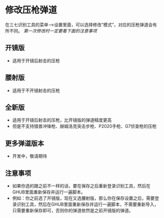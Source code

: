 # 修改压枪弹道
在三七识别工具的菜单——>设置里面，可以选择修改“模式”，对应的压枪弹道会有所不同。 *第一次修改时一定要看下面的注意事项*

## 开镜版
- 适用于开镜后射击的压枪

## 腰射版
- 适用于不开镜射击的压枪

## 全新版
- 适用于开镜后射击的压枪，比开镜版的弹道精度更高
- 但是不支持猎兽冲锋枪、赫姆洛克突击步枪、P2020手枪、G7侦查枪的压枪

## 更多弹道版本
- 开发中，敬请期待

## 注意事项
- 如果你选的跟之前不一样的话，要在保存之后重新登录识别工具，然后在GHUB里面重新保存并运行一遍脚本。
- 例如：你之前选了开镜版，现在又选腰射版，那么你在保存设置之后，需要登录识别工具，然后在GHUB里面重新保存并运行一遍脚本，不需要重新导入，只需要重新保存即可，否则你的弹道依然是之前开镜版的弹道。